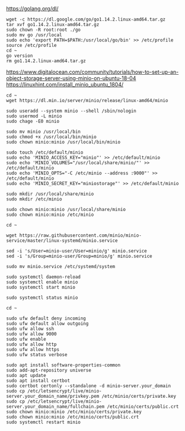 https://golang.org/dl/

    wget -c https://dl.google.com/go/go1.14.2.linux-amd64.tar.gz
    tar xvf go1.14.2.linux-amd64.tar.gz
    sudo chown -R root:root ./go
    sudo mv go /usr/local
    sudo echo 'export PATH=$PATH:/usr/local/go/bin' >> /etc/profile
    source /etc/profile
    cd ~
    go version
    rm go1.14.2.linux-amd64.tar.gz

https://www.digitalocean.com/community/tutorials/how-to-set-up-an-object-storage-server-using-minio-on-ubuntu-18-04
https://linuxhint.com/install_minio_ubuntu_1804/

    cd ~
    wget https://dl.min.io/server/minio/release/linux-amd64/minio

    sudo useradd --system minio --shell /sbin/nologin
    sudo usermod -L minio
    sudo chage -E0 minio

    sudo mv minio /usr/local/bin
    sudo chmod +x /usr/local/bin/minio
    sudo chown minio:minio /usr/local/bin/minio

    sudo touch /etc/default/minio
    sudo echo 'MINIO_ACCESS_KEY="minio"' >> /etc/default/minio
    sudo echo 'MINIO_VOLUMES="/usr/local/share/minio/"' >> /etc/default/minio
    sudo echo 'MINIO_OPTS="-C /etc/minio --address :9000"' >> /etc/default/minio
    sudo echo 'MINIO_SECRET_KEY="miniostorage"' >> /etc/default/minio

    sudo mkdir /usr/local/share/minio
    sudo mkdir /etc/minio

    sudo chown minio:minio /usr/local/share/minio
    sudo chown minio:minio /etc/minio

    cd ~

    wget https://raw.githubusercontent.com/minio/minio-service/master/linux-systemd/minio.service

    sed -i 's/User=minio-user/User=minio/g' minio.service
    sed -i 's/Group=minio-user/Group=minio/g' minio.service

    sudo mv minio.service /etc/systemd/system

    sudo systemctl daemon-reload
    sudo systemctl enable minio
    sudo systemctl start minio

    sudo systemctl status minio

    cd ~
    
    sudo ufw default deny incoming
    sudo ufw default allow outgoing
    sudo ufw allow ssh
    sudo ufw allow 9000
    sudo ufw enable
    sudo ufw allow http
    sudo ufw allow https
    sudo ufw status verbose
    
    sudo apt install software-properties-common
    sudo add-apt-repository universe
    sudo apt update
    sudo apt install certbot
    sudo certbot certonly --standalone -d minio-server.your_domain
    sudo cp /etc/letsencrypt/live/minio-server.your_domain_name/privkey.pem /etc/minio/certs/private.key
    sudo cp /etc/letsencrypt/live/minio-server.your_domain_name/fullchain.pem /etc/minio/certs/public.crt
    sudo chown minio:minio /etc/minio/certs/private.key
    sudo chown minio:minio /etc/minio/certs/public.crt
    sudo systemctl restart minio
    